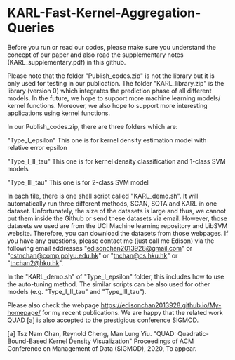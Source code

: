 # KARL-Fast-Kernel-Aggregation-Queries
Before you run or read our codes, please make sure you understand the concept of our paper and also read the supplementary notes (KARL_supplementary.pdf) in this github.

Please note that the folder "Publish_codes.zip" is not the library but it is only used for testing in our publication. The folder "KARL_library.zip" is the library (version 0) which integrates the prediction phase of all different models. In the future, we hope to support more machine learning models/ kernel functions. Moreover, we also hope to support more interesting applications using kernel functions.

In our Publish_codes.zip, there are three folders which are:

"Type_I_epsilon" This one is for kernel density estimation model with relative error epsilon

"Type_I_II_tau" This one is for kernel density classification and 1-class SVM models

"Type_III_tau" This one is for 2-class SVM model

In each file, there is one shell script called "KARL_demo.sh". It will automatically run three different methods, SCAN, SOTA and KARL in one dataset. Unfortunately, the size of the datasets is large and thus, we cannot put them inside the Github or send these datasets via email. However, those datasets we used are from the UCI Machine learning repository and LibSVM website. Therefore, you can download the datasets from those webpages. If you have any questions, please contact me (just call me Edison) via the following email addresses "edisonchan2013928@gmail.com" or "cstnchan@comp.polyu.edu.hk" or "tnchan@cs.hku.hk" or "tnchan2@hku.hk".

In the "KARL_demo.sh" of "Type_I_epsilon" folder, this includes how to use the auto-tuning method. The similar scripts can be also used for other models (e.g. "Type_I_II_tau" and "Type_III_tau").

Please also check the webpage https://edisonchan2013928.github.io/My-homepage/ for my recent publications. We are happy that the related work QUAD [a] is also accepted to the prestigious conference SIGMOD.

[a] Tsz Nam Chan, Reynold Cheng, Man Lung Yiu. "QUAD: Quadratic-Bound-Based Kernel Density Visualization" Proceedings of ACM Conference on Management of Data (SIGMOD), 2020, To appear.
